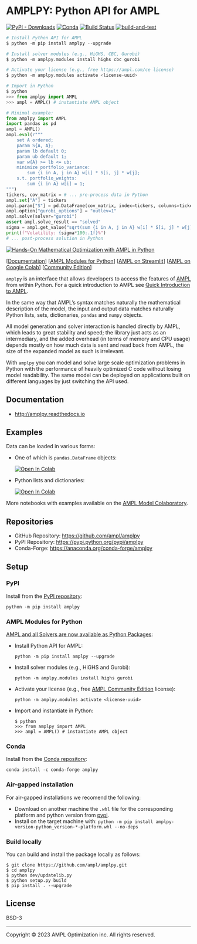 # AMPLPY: Python API for AMPL

[![PyPI - Downloads](https://img.shields.io/pypi/dm/amplpy?label=PyPI%20downloads)](https://pypistats.org/packages/amplpy)
[![Conda](https://img.shields.io/conda/dn/conda-forge/amplpy?label=Conda%20downloads)](https://anaconda.org/conda-forge/amplpy)
[![Build Status](https://dev.azure.com/ampldev/amplpy/_apis/build/status/ampl.amplpy?branchName=master)](https://dev.azure.com/ampldev/amplpy/_build/latest?definitionId=9&branchName=test)
[![build-and-test](https://github.com/ampl/amplpy/actions/workflows/build-and-test.yaml/badge.svg)](https://github.com/ampl/amplpy/actions/workflows/build-and-test.yaml)

```python
# Install Python API for AMPL
$ python -m pip install amplpy --upgrade

# Install solver modules (e.g., HiGHS, CBC, Gurobi)
$ python -m amplpy.modules install highs cbc gurobi

# Activate your license (e.g., free https://ampl.com/ce license)
$ python -m amplpy.modules activate <license-uuid>

# Import in Python
$ python
>>> from amplpy import AMPL
>>> ampl = AMPL() # instantiate AMPL object
```
```python
# Minimal example:
from amplpy import AMPL
import pandas as pd
ampl = AMPL()
ampl.eval(r"""
    set A ordered;
    param S{A, A};
    param lb default 0;
    param ub default 1;
    var w{A} >= lb <= ub;
    minimize portfolio_variance:
        sum {i in A, j in A} w[i] * S[i, j] * w[j];
    s.t. portfolio_weights:
        sum {i in A} w[i] = 1;
""")
tickers, cov_matrix = # ... pre-process data in Python
ampl.set["A"] = tickers
ampl.param["S"] = pd.DataFrame(cov_matrix, index=tickers, columns=tickers)
ampl.option["gurobi_options"] = "outlev=1"
ampl.solve(solver="gurobi")
assert ampl.solve_result == "solved"
sigma = ampl.get_value("sqrt(sum {i in A, j in A} w[i] * S[i, j] * w[j])")
print(f"Volatility: {sigma*100:.1f}%")
# ... post-process solution in Python
```

[![Hands-On Mathematical Optimization with AMPL in Python](https://portal.ampl.com/dl/ads/mo_book_big.png)](https://ampl.com/mo-book/)

[[Documentation](https://amplpy.readthedocs.io/)] [[AMPL Modules for Python](https://dev.ampl.com/ampl/python/modules.html)] [[AMPL on Streamlit](https://ampl.com/streamlit)] [[AMPL on Google Colab](https://colab.ampl.com/)] [[Community Edition](https://ampl.com/ce)]

`amplpy` is an interface that allows developers to access the features of [AMPL](https://ampl.com) from within Python. For a quick introduction to AMPL see [Quick Introduction to AMPL](https://dev.ampl.com/ampl/introduction.html).

In the same way that AMPL’s syntax matches naturally the mathematical description of the model, the input and output data matches naturally Python lists, sets, dictionaries, `pandas` and `numpy` objects.

All model generation and solver interaction is handled directly by AMPL, which leads to great stability and speed; the library just acts as an intermediary, and the added overhead (in terms of memory and CPU usage) depends mostly on how much data is sent and read back from AMPL, the size of the expanded model as such is irrelevant.

With `amplpy` you can model and solve large scale optimization problems in Python with the performance of heavily optimized C code without losing model readability. The same model can be deployed on applications built on different languages by just switching the API used.

## Documentation

- http://amplpy.readthedocs.io

## Examples

Data can be loaded in various forms:
- One of which is ``pandas.DataFrame`` objects:

    [![Open In Colab](https://colab.research.google.com/assets/colab-badge.svg)](https://colab.research.google.com/github/ampl/amplcolab/blob/master/authors/fdabrandao/quick-start/pandasdiet.ipynb)
- Python lists and dictionaries:
     
     [![Open In Colab](https://colab.research.google.com/assets/colab-badge.svg)](https://colab.research.google.com/github/ampl/amplcolab/blob/master/authors/fdabrandao/quick-start/nativediet.ipynb)

More notebooks with examples available on the [AMPL Model Colaboratory](https://colab.ampl.com/).

## Repositories

- GitHub Repository: https://github.com/ampl/amplpy
- PyPI Repository: https://pypi.python.org/pypi/amplpy
- Conda-Forge: https://anaconda.org/conda-forge/amplpy

## Setup

### PyPI

Install from the [PyPI repository](https://pypi.python.org/pypi/amplpy):

```
python -m pip install amplpy
```

### AMPL Modules for Python

[AMPL and all Solvers are now available as Python Packages](https://dev.ampl.com/ampl/python/modules.html):

- Install Python API for AMPL:
    ```
    python -m pip install amplpy --upgrade
    ```

- Install solver modules (e.g., HiGHS and Gurobi):
    ```
    python -m amplpy.modules install highs gurobi
    ```

- Activate your license (e.g., free [AMPL Community Edition](https://ampl.com/ce) license):
    ```
    python -m amplpy.modules activate <license-uuid>
    ```

- Import and instantiate in Python:
    ```
    $ python
    >>> from amplpy import AMPL
    >>> ampl = AMPL() # instantiate AMPL object
    ```

### Conda

Install from the [Conda repository](https://anaconda.org/conda-forge/amplpy):

```
conda install -c conda-forge amplpy
```

### Air-gapped installation

For air-gapped installations we recomend the following:
- Download on another machine the `.whl` file for the corresponding platform and python version from [pypi](https://pypi.org/project/amplpy/#files).
- Install on the target machine with: `python -m pip install amplpy-version-python_version-*-platform.whl --no-deps`

### Build locally

You can build and install the package locally as follows:
```
$ git clone https://github.com/ampl/amplpy.git 
$ cd amplpy
$ python dev/updatelib.py
$ python setup.py build
$ pip install . --upgrade
```

## License

BSD-3

***
Copyright © 2023 AMPL Optimization inc. All rights reserved.
